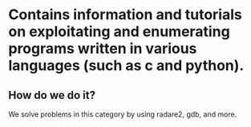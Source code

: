 # Contains information and tutorials on exploitating and enumerating programs written in various languages (such as c and python).
## How do we do it?
We solve problems in this category by using radare2, gdb, and more. 
